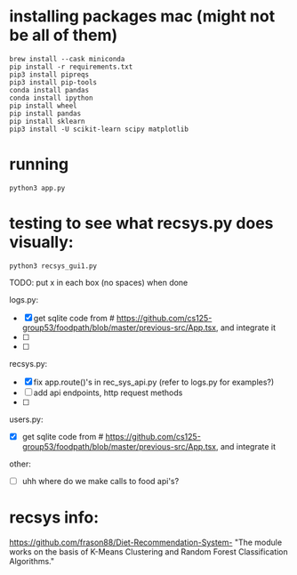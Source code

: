 
# installing packages mac (might not be all of them)
```
brew install --cask miniconda
pip install -r requirements.txt
pip3 install pipreqs
pip3 install pip-tools 
conda install pandas   
conda install ipython
pip install wheel
pip install pandas
pip install sklearn
pip3 install -U scikit-learn scipy matplotlib
```

# running
```
python3 app.py
```

# testing to see what recsys.py does visually:
```
python3 recsys_gui1.py
```

TODO:
put x in each box (no spaces) when done

logs.py:
- [x] get sqlite code from # https://github.com/cs125-group53/foodpath/blob/master/previous-src/App.tsx, and integrate it
- [ ] 
- [ ]


recsys.py:
- [x] fix app.route()'s in rec_sys_api.py (refer to logs.py for examples?)
- [ ] add api endpoints, http request methods
- [ ]

users.py:
- [x] get sqlite code from # https://github.com/cs125-group53/foodpath/blob/master/previous-src/App.tsx, and integrate it

other:
- [ ] uhh where do we make calls to food api's?

# recsys info:
https://github.com/frason88/Diet-Recommendation-System-
"The module works on the basis of K-Means Clustering and Random Forest Classification Algorithms."
